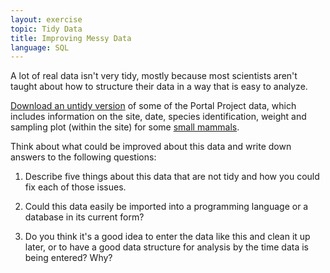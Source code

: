 ```yaml
---
layout: exercise
topic: Tidy Data
title: Improving Messy Data
language: SQL
---
```


A lot of real data isn't very tidy, mostly because most scientists aren't taught
about how to structure their data in a way that is easy to analyze.

[Download an untidy version](https://ndownloader.figshare.com/files/24469424)
of some of the Portal Project data, which includes information on the site, date,
species identification, weight and sampling plot (within the site) for some [small mammals](https://www.google.com/search?q=small+mammals&tbm=isch&ved=2ahUKEwja7Pm5zNT8AhUsL0QIHW5wCcEQ2-cCegQIABAA&oq=small+mammals&gs_lcp=CgNpbWcQAzIFCAAQgAQyBQgAEIAEMgQIABAeMgQIABAeMgQIABAeMgQIABAeMgQIABAeMgQIABAeMgQIABAeMgQIABAeOgQIIxAnOgcIIxDqAhAnOgQIABBDUN8GWK4UYLQVaAFwAHgAgAFIiAHiBpIBAjE0mAEAoAEBqgELZ3dzLXdpei1pbWewAQrAAQE&sclient=img&ei=vrjJY9qVNazekPIP7uCliAw&bih=814&biw=1433). 

Think about what could be improved about this data and write down answers to the following questions:

1.   Describe five things about this data that are not tidy and how you could
     fix each of those issues.

2.   Could this data easily be imported into a programming language or a
     database in its current form?

3.   Do you think it's a good idea to enter the data like this and clean it up
     later, or to have a good data structure for analysis by the time data is
     being entered? Why?
